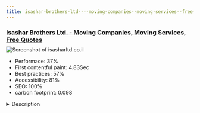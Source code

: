 ```yaml
---
title: isashar-brothers-ltd----moving-companies--moving-services--free-quotes
---
```


<div style="height: 3rem">
  <a href="http://www.isasharltd.co.il/"><h3>Isashar Brothers Ltd. - Moving Companies, Moving Services, Free Quotes</h3></a>
</div>
<img loading="lazy" src="/images/thumbs/isasharltd.co.il.jpg" alt="Screenshot of isasharltd.co.il" />
<ul>
  <li>Performace: 37%</li>
  <li>
    First contentful paint:
    4.83Sec
  </li>
  <li>Best practices: 57%</li>
  <li>Accessibility: 81%</li>
  <li>SEO: 100%</li>
  <li>carbon footprint: 0.098</li>
</ul>
<details>
  <summary>Description</summary>
  <p>Isashar Brothers Ltd. offers its users a unique perspective of the moving world (check out "Patzpatz", our high end blog), along side quotes for moving services - companies and private, packing material for sale etc. Come pay us a visit, for free:)For the building of this site we used a few built in templates, with some new modules needed especially for this site.</p>
</details>

